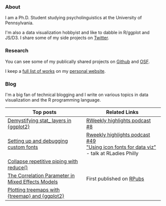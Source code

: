 ### About

I am a Ph.D. Student studying psycholinguistics at the University of Pennsylvania.

I'm also a data visualization hobbyist and like to dabble in R/ggplot and JS/D3. I share some of my side projects on [Twitter](https://twitter.com/yjunechoe).

### Research

You can see some of my publically shared projects on [Github](https://github.com/yjunechoe) and [OSF](https://osf.io/72vrb/).

I keep a [full list of works](https://yjunechoe.github.io/research.html) on my [personal website](https://yjunechoe.github.io).

### Blog

I'm a big fan of technical blogging and I write on various topics in data visualization and the R programming language.

| Top posts                                                                                                                             | Related Links                                                                                                                                                                                     |
|----------------------------------------------------------------------------------------------------------------------------------|---------------------------------------------------------------------------------------------------------------------------------------------------------------------------------------------------|
| [Demystifying stat_ layers in {ggplot2}](https://yjunechoe.github.io/posts/2020-09-26-demystifying-stat-layers-ggplot2/)         | [RWeekly highlights podcast #8](https://rweekly.fireside.fm/8?t=251)                                                                                                                              |
| [Setting up and debugging custom fonts](https://yjunechoe.github.io/posts/2021-06-24-setting-up-and-debugging-custom-fonts/)     | [Rweekly highlights podcast #49](https://share.fireside.fm/episode/87RSVeFz+alD0Og1X?t=247) <br> ["Using icon fonts for data viz"](https://youtu.be/guzjt7xh2Cw?t=3787) - talk at RLadies Philly  |
| [Collapse repetitive piping with reduce()](https://yjunechoe.github.io/posts/2020-12-13-collapse-repetitive-piping-with-reduce/) |                                                                                                                                                                                                   |
| [The Correlation Parameter in Mixed Effects Models](https://yjunechoe.github.io/posts/2020-06-07-correlation-parameter-mem/)     | First published on [RPubs](https://rpubs.com/yjunechoe/correlationsLMEM)                                                                                                                          |
| [Plotting treemaps with {treemap} and {ggplot2}](https://yjunechoe.github.io/posts/2020-06-30-treemap-with-ggplot/)              |                                                                                                                                                                                                   |
